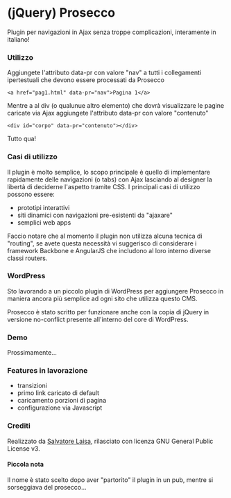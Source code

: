 (jQuery) Prosecco
========

Plugin per navigazioni in Ajax senza troppe complicazioni, interamente in italiano!

### Utilizzo
Aggiungete l'attributo data-pr con valore "nav" a tutti i collegamenti ipertestuali che devono essere processati da Prosecco

	<a href="pag1.html" data-pr="nav">Pagina 1</a>

Mentre a al div (o qualunue altro elemento) che dovrà visualizzare le pagine caricate via Ajax aggiungete l'attributo data-pr con valore "contenuto"

	<div id="corpo" data-pr="contenuto"></div>

Tutto qua!

### Casi di utilizzo
Il plugin è molto semplice, lo scopo principale è quello di implementare rapidamente delle navigazioni (o tabs) con Ajax lasciando al designer la libertà di deciderne l'aspetto tramite CSS. I principali casi di utilizzo possono essere:

* prototipi interattivi
* siti dinamici con navigazioni pre-esistenti da "ajaxare"
* semplici web apps

Faccio notare che al momento il plugin non utilizza alcuna tecnica di "routing", se avete questa necessità vi suggerisco di considerare i framework Backbone e AngularJS che includono al loro interno diverse classi routers.

### WordPress
Sto lavorando a un piccolo plugin di WordPress per aggiungere Prosecco in maniera ancora più semplice ad ogni sito che utilizza questo CMS.

Prosecco è stato scritto per funzionare anche con la copia di jQuery in versione no-conflict presente all'interno del core di WordPress.

### Demo
Prossimamente...

### Features in lavorazione
* transizioni
* primo link caricato di default
* caricamento porzioni di pagina
* configurazione via Javascript

### Crediti
Realizzato da [Salvatore Laisa](http://www.salvatorelaisa.net/), rilasciato con licenza GNU General Public License v3.

#### Piccola nota
Il nome è stato scelto dopo aver "partorito" il plugin in un pub, mentre si sorseggiava del prosecco...